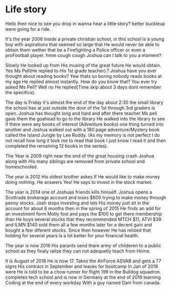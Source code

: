 # Life story
Hello their nice to see you drop in wanna hear a little story? better buckleup were going for a ride.

It's the year 2006 inside a private christian school, in this school is a young boy with aspirations that seemed so large that He would never be able to obtain them wether that be a Firefighting a Police officer or even a proFootball player. hmm cough cough Joshua can I talk to you a moment? 

Slowly He looked up from His musing of the great future He would obtain. Yes Ms Pell(He replied to His 1st grade teacher).? Joshua have you ever thought about reading books? Yew thats so boring nobody reads books at my age He replied almost instantly. How do you know that? You ever try asked Ms Pell? Well no He replied(Time skip about 3 days dont remember the specifics).

The day is Friday it's almost the end of the day about 2:30 the small library the school has at just outside the door of the 1st through 3rd graders is open. Joshua has thought long and hard and after there teacher Ms pell gave them the goahead to go to the library He walked into the library to see if there were any books of interest (Adventure books) one thing turned into another and Joshua walked out with a 180 page adventure/Mystery book called the Island Jungle by Lee Roddy.
(As my memory is not perfect I do not recall how long it took me to read that book I just know I read it and then completed the remaining 12 books in the series).

The Year is 2009 right near the end of the great housing crash Joshua along with His many siblings are removed from private school and homeschooled.

The year is 2012 His oldest brother askes If He would like to make money doing nothing. He answers Yes! He says to invest in the stock market.

The year is 2014 one of Joshuas friends kills himself. Joshua opens a Scottrade brokerage account and loses $600 trying to make money through penny stocks. Josh stops investing and lets His money just sit in the account for about 8 months then in the spring of 2015 He finds an add for an investment form Motly fool and pays the $100 to get there membership than He buys several stocks that they recommended MTCH $11, ATVI $39 and ILMN $140 sold them all a few months later for a decent gain and bought a few diferent stocks. Since then however He has relized that holding for several years is a lot better for your financial health.

The year is now 2016 His parants send there army of childeren to a public school as they finaly relize they can not adequetly teach from Home.


It is August of 2018 He is now 17. Takes the AirForce ASVAB and gets a 77 signs His contract in September and leaves for bootcamp In Jan of 2019 were He is told to be a chow runner for flight 199 in the Bulldog squadron. completes tech school and is now in Germany at the end of 2019 learning Coding at the end of every workday With a guy named Dani from canada.


